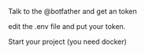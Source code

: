Talk to the @botfather and get an token

edit the .env file and put your token.

Start your project (you need docker)
